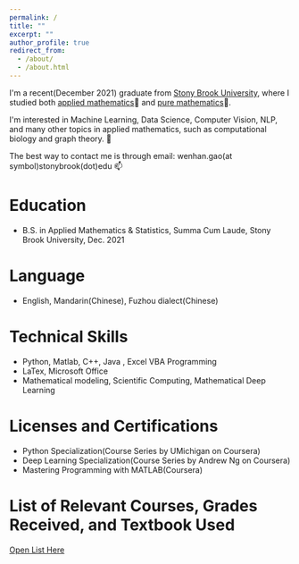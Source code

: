 ```yaml
---
permalink: /
title: ""
excerpt: ""
author_profile: true
redirect_from: 
  - /about/
  - /about.html
---
```

I'm a recent(December 2021) graduate from [Stony Brook University](https://www.stonybrook.edu/), where I studied both [applied mathematics](https://www.stonybrook.edu/commcms/ams/)📙 and [pure mathematics](http://www.math.stonybrook.edu/)📕.

I'm interested in Machine Learning, Data Science, Computer Vision, NLP, and many other topics in applied mathematics, such as computational biology and graph theory. 👀

The best way to contact me is through email: wenhan.gao(at symbol)stonybrook(dot)edu 📫

Education
======
* B.S. in Applied Mathematics & Statistics, Summa Cum Laude, Stony Brook University, Dec. 2021

Language
======
* English, Mandarin(Chinese), Fuzhou dialect(Chinese)

Technical Skills
======
* Python, Matlab, C++, Java , Excel VBA Programming
* LaTex, Microsoft Office
* Mathematical modeling, Scientific Computing, Mathematical Deep Learning

Licenses and Certifications
======
* Python Specialization(Course Series by UMichigan on Coursera)
* Deep Learning Specialization(Course Series by Andrew Ng on Coursera)
* Mastering Programming with MATLAB(Coursera)

List of Relevant Courses, Grades Received, and Textbook Used
======
[Open List Here](https://wenhangao21.github.io/files/Related_Course.pdf)



